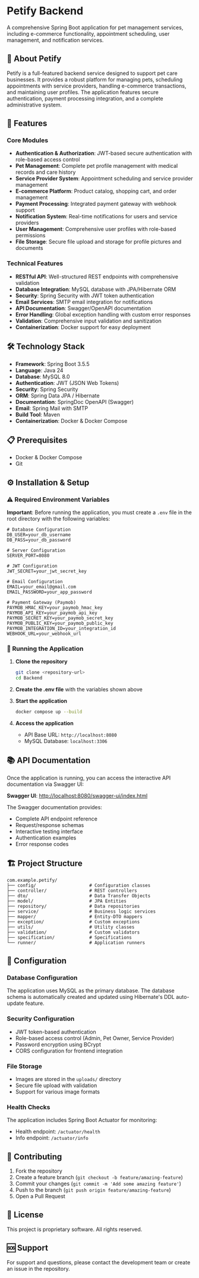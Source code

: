 # Petify Backend

A comprehensive Spring Boot application for pet management services, including e-commerce functionality, appointment scheduling, user management, and notification services.

## 🐾 About Petify

Petify is a full-featured backend service designed to support pet care businesses. It provides a robust platform for managing pets, scheduling appointments with service providers, handling e-commerce transactions, and maintaining user profiles. The application features secure authentication, payment processing integration, and a complete administrative system.

## 🚀 Features

### Core Modules
- **Authentication & Authorization**: JWT-based secure authentication with role-based access control
- **Pet Management**: Complete pet profile management with medical records and care history
- **Service Provider System**: Appointment scheduling and service provider management
- **E-commerce Platform**: Product catalog, shopping cart, and order management
- **Payment Processing**: Integrated payment gateway with webhook support
- **Notification System**: Real-time notifications for users and service providers
- **User Management**: Comprehensive user profiles with role-based permissions
- **File Storage**: Secure file upload and storage for profile pictures and documents

### Technical Features
- **RESTful API**: Well-structured REST endpoints with comprehensive validation
- **Database Integration**: MySQL database with JPA/Hibernate ORM
- **Security**: Spring Security with JWT token authentication
- **Email Services**: SMTP email integration for notifications
- **API Documentation**: Swagger/OpenAPI documentation
- **Error Handling**: Global exception handling with custom error responses
- **Validation**: Comprehensive input validation and sanitization
- **Containerization**: Docker support for easy deployment

## 🛠️ Technology Stack

- **Framework**: Spring Boot 3.5.5
- **Language**: Java 24
- **Database**: MySQL 8.0
- **Authentication**: JWT (JSON Web Tokens)
- **Security**: Spring Security
- **ORM**: Spring Data JPA / Hibernate
- **Documentation**: SpringDoc OpenAPI (Swagger)
- **Email**: Spring Mail with SMTP
- **Build Tool**: Maven
- **Containerization**: Docker & Docker Compose

## 📋 Prerequisites

- Docker & Docker Compose
- Git

## ⚙️ Installation & Setup

### ⚠️ Required Environment Variables
**Important**: Before running the application, you must create a `.env` file in the root directory with the following variables:

```env
# Database Configuration
DB_USER=your_db_username
DB_PASS=your_db_password

# Server Configuration
SERVER_PORT=8080

# JWT Configuration
JWT_SECRET=your_jwt_secret_key

# Email Configuration
EMAIL=your_email@gmail.com
EMAIL_PASSWORD=your_app_password

# Payment Gateway (Paymob)
PAYMOB_HMAC_KEY=your_paymob_hmac_key
PAYMOB_API_KEY=your_paymob_api_key
PAYMOB_SECRET_KEY=your_paymob_secret_key
PAYMOB_PUBLIC_KEY=your_paymob_public_key
PAYMOB_INTEGRATION_ID=your_integration_id
WEBHOOK_URL=your_webhook_url
```

### 🚀 Running the Application

1. **Clone the repository**
   ```bash
   git clone <repository-url>
   cd Backend
   ```

2. **Create the .env file** with the variables shown above

3. **Start the application**
   ```bash
   docker compose up --build
   ```

4. **Access the application**
   - API Base URL: `http://localhost:8080`
   - MySQL Database: `localhost:3306`

## 📚 API Documentation

Once the application is running, you can access the interactive API documentation via Swagger UI:

**Swagger UI**: [http://localhost:8080/swagger-ui/index.html](http://localhost:8080/swagger-ui/index.html)

The Swagger documentation provides:
- Complete API endpoint reference
- Request/response schemas
- Interactive testing interface
- Authentication examples
- Error response codes

## 🏗️ Project Structure

```
com.example.petify/
├── config/                    # Configuration classes
├── controller/                # REST controllers
├── dto/                       # Data Transfer Objects
├── model/                     # JPA Entities
├── repository/                # Data repositories
├── service/                   # Business logic services
├── mapper/                    # Entity-DTO mappers
├── exception/                 # Custom exceptions
├── utils/                     # Utility classes
├── validation/                # Custom validators
├── specification/             # Specifications
└── runner/                    # Application runners
```

## 🔧 Configuration

### Database Configuration
The application uses MySQL as the primary database. The database schema is automatically created and updated using Hibernate's DDL auto-update feature.

### Security Configuration
- JWT token-based authentication
- Role-based access control (Admin, Pet Owner, Service Provider)
- Password encryption using BCrypt
- CORS configuration for frontend integration

### File Storage
- Images are stored in the `uploads/` directory
- Secure file upload with validation
- Support for various image formats

### Health Checks
The application includes Spring Boot Actuator for monitoring:
- Health endpoint: `/actuator/health`
- Info endpoint: `/actuator/info`

## 🤝 Contributing

1. Fork the repository
2. Create a feature branch (`git checkout -b feature/amazing-feature`)
3. Commit your changes (`git commit -m 'Add some amazing feature'`)
4. Push to the branch (`git push origin feature/amazing-feature`)
5. Open a Pull Request

## 📝 License

This project is proprietary software. All rights reserved.

## 🆘 Support

For support and questions, please contact the development team or create an issue in the repository.

